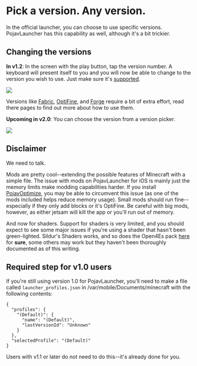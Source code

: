 # Pick a version. Any version.

In the official launcher, you can choose to use specific versions. PojavLauncher has this capability as well, although it's a bit trickier.

## Changing the versions
**In v1.2**: In the screen with the play button, tap the version number. A keyboard will present itself to you and you will now be able to change to the version you wish to use. Just make sure it's [supported](../../../about-pojavlauncher/supported-versions.md).

![](https://raw.githubusercontent.com/PojavLauncherTeam/website-assets/main/ios/MOV_0134.gif)

Versions like [Fabric](non-vanilla/fabric), [OptiFine](non-vanilla/optifine), and [Forge](non-vanilla/forge) require a bit of extra effort, read there pages to find out more about how to use them.

**Upcoming in v2.0**: You can choose the version from a version picker.

![](https://camo.githubusercontent.com/bed20655361ac292bf377e22d78834146df92bf1cbb306fc713b41aa084a601e/68747470733a2f2f63646e2e646973636f72646170702e636f6d2f6174746163686d656e74732f3833353830323833333837383132323537372f3930363230353234353734393734373735322f494d475f303237352e6a7067)

## Disclaimer

We need to talk.

Mods are pretty cool--extending the possible features of Minecraft with a simple file. The issue with mods on PojavLauncher for iOS is mainly just the memory limits make modding capabilities harder. If you install [PojavOptimize](performance), you may be able to circumvent this issue (as one of the mods included helps reduce memory usage). Small mods should run fine--especially if they only add blocks or it's OptiFine. Be careful with big mods, however, as either jetsam will kill the app or you'll run out of memory.

And now for shaders. Support for shaders is very limited, and you should expect to see some major issues if you're using a shader that hasn't been green-lighted. Sildur's Shaders works, and so does the Open4Es pack [here](https://github.com/Open4Es/Open4Es-Shader-Android) for **sure**, some others may work but they haven't been thoroughly documented as of this writing.

## Required step for v1.0 users

If you're still using version 1.0 for PojavLauncher, you'll need to make a file called `launcher_profiles.json` in /var/mobile/Documents/minecraft with the following contents:

```
{
  "profiles": {
    "(Default)": {
      "name": "(Default)",
      "lastVersionId": "Unknown"
    }
  },
  "selectedProfile": "(Default)"
}
```

Users with v1.1 or later do not need to do this--it's already done for you.
